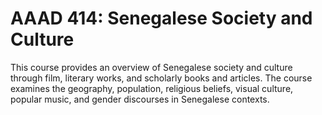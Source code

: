 # AAAD 414: Senegalese Society and Culture

This course provides an overview of Senegalese society and culture through film, literary works, and scholarly books and articles. The course examines the geography, population, religious beliefs, visual culture, popular music, and gender discourses in Senegalese contexts.